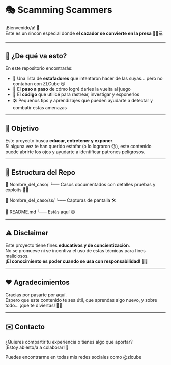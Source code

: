 # 🎭 Scamming Scammers

¡Bienvenido/a! 👋  
Este es un rincón especial donde **el cazador se convierte en la presa** 🕵️‍♂️💻

---

## 🧠 ¿De qué va esto?

En este repositorio encontrarás:

- 🎯 Una lista de **estafadores** que intentaron hacer de las suyas... pero no contaban con ZLCube 😏  
- 🧩 El **paso a paso** de cómo logré darles la vuelta al juego  
- 🧪 El **código** que utilicé para rastrear, investigar y exponerlos  
- 🛠️ Pequeños tips y aprendizajes que pueden ayudarte a detectar y combatir estas amenazas

---

## 📜 Objetivo

Este proyecto busca **educar, entretener y exponer**.  
Si alguna vez te han querido estafar (o lo lograron 😞), este contenido puede abrirte los ojos y ayudarte a identificar patrones peligrosos.

---

## 📂 Estructura del Repo

📁 Nombre_del_caso/ └── Casos documentados con detalles pruebas y exploits 🕵️‍♀️

📁 Nombre_del_caso/ss/ └── Capturas de pantalla 🛠️

📄 README.md └── Estás aquí 😄

---

## ⚠️ Disclaimer

Este proyecto tiene fines **educativos y de concientización**.  
No se promueve ni se incentiva el uso de estas técnicas para fines maliciosos.  
**¡El conocimiento es poder cuando se usa con responsabilidad!** 🧘‍♂️

---

## ❤️ Agradecimientos

Gracias por pasarte por aquí.  
Espero que este contenido te sea útil, que aprendas algo nuevo, y sobre todo... ¡que te diviertas! 🧠✨

---

## ✉️ Contacto

¿Quieres compartir tu experiencia o tienes algo que aportar?  
¡Estoy abierto/a a colaborar! 🤝 

Puedes encontrarme en todas mis redes sociales como @zlcube
